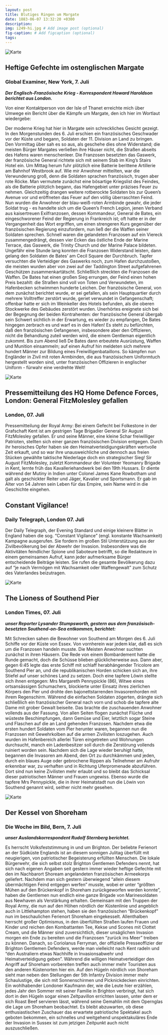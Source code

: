 ```yaml
---
layout: post
title: Blutiges Ringen um Margate
date: 1883-06-07 13:32:20 +0300
description: 
img: i249-hi.jpg # Add image post (optional)
fig-caption: # Add figcaption (optional)
tags: 
---
```


![Karte]({{site.baseurl}}/assets/img/margate7jul.jpg)

## Heftige Gefechte im ostenglischen Margate

### Global Examiner, New York, 7. Juli

***Der Englisch-Französische Krieg - Korrespondent Howard Haroldson berichtet aus London.***

Von einer Kontaktperson von der Isle of Thanet erreichte mich über Umwege ein Bericht über die Kämpfe um Margate, den ich hier im Wortlaut wiedergebe:

Der moderne Krieg hat hier in Margate sein schreckliches Gesicht gezeigt. In den Morgenstunden des 6. Juli erschien ein französisches Geschwader vor der Küste und begann, Soldaten der 11. Division an Land zu bringen. Den Vormittag über sah es so aus, als geschehe dies ohne Widerstand; die meisten Bürger Margates verließen ihre Häuser nicht, die Straßen abseits des Hafens waren menschenleer. Die Franzosen besetzten das Gaswerk, der französische General richtete sich mit seinem Stab im King’s Stairs Hotel ein. Um Mittag herum fuhr plötzlich eine Batterie berittene Artillerie am Bahnhof Westbrook auf. Wie mir Anwohner mitteilten, war die Verwunderung groß, denn die Soldaten sprachen französisch, trugen aber rote Röcke. Man vermutete zunächst eine bösartige Kriegslist des Feindes, als die Batterie plötzlich begann, das Hafengebiet unter präzises Feuer zu nehmen. Gleichzeitig drangen weitere rotberockte Soldaten bis zur Queen’s Avenue vor und eröffneten das Feuer auf den völlig überraschten Feind. Nun wurden die Anwohner der blau-weiß-roten Armbinde gewahr, die jeder Soldat trug - es handelte sich um die Queen’s French Legion, jenen Verband aus kaisertreuen Exilfranzosen, dessen Kommandeur, General de Bates, ein eingeschworener Feind der Regierung in Frankreich ist; oft hatte er in der Vergangenheit das Wort ergriffen, um einen strengeren Kurs gegenüber der französischen Regierung einzufordern, nun ließ der die Waffen seiner Soldaten sprechen. Schnell waren die gelandeten Franzosen auf ein Viereck zusammengedrängt, dessen vier Ecken das östliche Ende der Marine Terrace, das Gaswerk, die Trinity Church und der Marine Palace bildeten. Ungefähr eine Stunde lang konnten die Franzosen Widerstand leisten, dann gelang den Soldaten de Bates’ am Cecil Square der Durchbruch. Tapfer versuchten die Verteidiger des Gaswerks noch, zum Hafen durchzustoßen, die meisten wurden aber von zwei auf der Taddington Street aufgefahrenen Geschützen zusammenkartätscht. Schließlich streckten die Franzosen die Waffen. De Bates hat einen großen Sieg errungen, der Feind einen hohen Preis bezahlt: die Straßen sind voll von Toten und Verwundeten, im Hafenbecken schwimmen hunderte Leichen. Der französische General, von dem zunächst berichtet wurde, er sei gefallen, als sein Hauptquartier durch mehrere Volltreffer zerstört wurde, geriet verwundet in Gefangenschaft; offenbar hatte er sich im Weinkeller des Hotels befunden, als die oberen Stockwerke des Gebäudes zerstört wurden. Unerhörtes ereignete sich bei der Begegnung der beiden Kontrahenten: der französische General übergab sein Schwert sichtlich in der Erwartung, es wieder zu empfangen, De Bates hingegen zerbrach es und warf es in den Hafen! Es steht zu befürchten, daß den französischen Gefangenen, insbesondere aber den Offizieren, nicht die Behandlung zuteil werden wird, die einem Gentleman eigentlich zukommt. Bis zum Abend ließ De Bates dann erbeutete Ausrüstung, Waffen und Munition einsammeln; auf einen Aufruf hin meldeten sich mehrere hundert Männer zur Bildung eines Freiwilligenbataillons. So kämpfen nun Engländer in Zivil mit roten Armbinden, die aus französischem Uniformtuch hergestellt worden sind, unter französischen Offizieren in englischer Uniform - fürwahr eine verdrehte Welt!


![Karte]({{site.baseurl}}/assets/img/folkestone7jul.jpg)

## Pressemitteilung des HQ Home Defence Forces, London: General FitzMolesley gefallen

### London, 07. Juli

Pressemitteilung der Royal Army: 
Bei einem Gefecht bei Folkestone in der Grafschaft Kent ist am gestrigen Tage Brigadier General Sir August FitzMolesley gefallen. Er und seine Männer, eine kleine Schar freiwilliger Patrioten, stellten sich einer ganzen französischen Division entgegen. Durch ihr heroisches Opfer haben sie den Heimatverteidigungskräften wertvolle Zeit erkauft, und so war ihre unausweichliche und dennoch aus freien Stücken gewählte taktische Niederlage doch ein strategischer Sieg!
Sir August FitzMolesley, zuletzt Kommandeur der Volunteer Yeomanry Brigade in Kent, lernte früh das Kavalleriehandwerk bei den 19th Hussars. Er diente während der Mutiny in Indien unter Colonel James Kane Rowbotham und galt als geschickter Reiter und Jäger, Kavalier und Sportsmann. Er gab im Alter von 54 Jahren sein Leben für das Empire, sein Name wird in die Geschichte eingehen.


## Constant Vigilance!

### Daily Telegraph, London 07. Juli

Der Daily Telegraph, der Evening Standard und einige kleinere Blätter in England haben die sog. “Constant Vigilance” (engl. konstante Wachsamkeit) Kampagne ausgerufen. Sie fordern im großen Stil Unterstützung aus der Zivilbevölkerung bei der Abwehr der Invasion. Insbesondere was die Aktivitäten feindlicher Spione und Saboteure betrifft, so die Redakteure in einem gemeinsamen Aufruf, kann jeder aufmerksame Bürger entscheidende Beiträge leisten. Sie rufen die gesamte Bevölkerung dazu auf “je nach Vermögen mit Wachsamkeit oder Waffengewalt” zum Schutz des Vaterlandes beizutragen.

![Karte]({{site.baseurl}}/assets/img/southend7jul.jpg)



## The Lioness of Southend Pier

### London Times, 07. Juli

***unser Reporter Lysander Stumpsworth, gestern aus dem französisch-besetzten Southend-on-Sea entkommen, berichtet:***

Mit Schrecken sahen die Bewohner von Southend am Morgen des 6. Juli Schiffe vor der Küste von Essex. Von vornherein war jedem klar, daß es sich um die Franzosen handeln musste. Die Meisten Anwohner suchten zunächst in ihren Häusern. Die Rede von einem Bombardement hatte die Runde gemacht, doch die Schüsse blieben glücklicherweise aus. Dann aber, gegen 6:45 legte das erste Schiff mit schlaff herabhängender Tricolore am Southend Pier an, und die republikanischen Horden schicken sich an, ihre Stiefel auf unser schönes Land zu setzen. Doch eine tapfere Löwin stellte sich ihnen entgegen: Mrs Margareth Pennypickle (86), Witwe eines ortsansässigen Schumachers, blockierte unter Einsatz ihres zierlichen Körpers den Pier und drohte den bajonettstarrenden Invasorenhorden mit ihrem Regenschirm. Während die einfachen Soldaten zögerten, drängte sich schließlich ein französischer General nach vorn und schob die tapfere alte Dame mit grober Gewalt beiseite. Das brachte die zuschauenden Anwohner vollends aus der Fassung. Von allen Seiten flogen zunächst Flüche und wüsteste Beschimpfungen, dann Gemüse und Eier, letztlich sogar Steine und Flaschen auf die an Land gehenden Franzosen. Nachdem etwa die ersten hundert Soldaten vom Pier herunter waren, begannen nun die Franzosen mit Gewehrkolben auf die armen Zivilisten loszugehen. Auch wurden im Hafenbereich allerlei Türen eingetreten und Wohnungen durchsucht, manch ein Ladenbesitzer soll durch die Zerstörung vollends ruiniert worden sein. Nachdem sich die Lage wieder beruhigt hatte, begannen die Invasoren am Abend, den Ort zu durchkämmen und jeden, durch ein blaues Auge oder gebrochene Rippen als Teilnehmer am Aufruhr erkennbar war, zu verhaften und in Richtung Uferpromenade abzuführen. Dort sind nun keine Zivilisten mehr erlaubt und so bleibt das Schicksal dieser patriotischen Männer und Frauen ungewiss. Ebenso wurde die tapfere Mrs Pennypickle, die in ihrer Heimatstadt nun die Löwin von Southend genannt wird, seither nicht mehr gesehen.

![Karte]({{site.baseurl}}/assets/img/brighton7jul.jpg)


## Der Kessel von Shoreham

### Die Woche im Bild, Bern, 7. Juli

***unser Auslandskorrespondent Rudolf Sternberg berichtet.***

Es herrscht Volksfeststimmung in und um Brighton. Der beliebte Ferienort an der Südküste Englands ist an diesem sonnigen Julitag überfüllt mit neugierigen, von patriotischer Begeisterung erfüllten Menschen. Die lokale Bürgerwehr, die sich selbst stolz Brighton Gentlemen Defenders nennt, hat sich nach eigenen Angaben seit gestern immer wieder heftige Gefechte mit den im Nachbarort Shoream angelandeten französischen Armeekorps geliefert. Nachdem man sich gestern überwiegend “allein diesem übermächtigen Feind entgegen werfen” musste, wobei er unter “größten Mühen auf den Brückenkopf in Shoreham zurückgeworfen werden konnte”, haben die Gentlemen nun endlich eine ganze Brigade von Marinesoldaten aus Newhaven als Verstärkung erhalten. Gemeinsam mit den Truppen der Royal Army, die nun auf den Höhen nördlich der Küstenlinie und angeblich auch in Littlehampton stehen, haben sie den französischen “Brückenkopf” nun im beschaulichen Ferienort Shoreham eingekesselt. Allenthalben herrscht großer Optimismus, in den überfüllten Straßen laufen Frauen und Kinder und reichen den Kombattanten Tee, Kekse und Scones mit Clottet Cream, und die Männer sind zuversichtlich, dieser unsäglichen Invasion morgen ein Ende zu bereiten und die Franzosen “zurück ins Meer” treiben zu können. Danach, so Coriolanus Ferryman, der offizielle Presseoffizier der Brighton Gentlemen Defenders, werde man vielleicht nach Kent radeln und “den Australiern etwas Nachhilfe in Invasionsabwehr und Heimatverteidigung geben”. Während die willigen Heimatverteidiger den Angriff auf Shoreham vorbereiten treffen auch immer mehr Touristen aus den anderen Küstenorten hier ein. Auf den Hügeln nördlich von Shoreham sieht man neben den Stellungen der 5th Infantry Division immer mehr Schaulustige, die sich mit Sonnenschirmen und Picknickdecken einrichten. Ein wohlhabender Londoner Kaufmann der, wie die Leute hier erzählen, jedes Jahr den Sommer mit seiner Familie in Brighton verbringt, hat sich dort in den Hügeln sogar einen Zeltpavillon errichten lassen, unter dem er sich Roast Beef servieren lässt, während seine Gemahlin mit dem Opernglas die Lage um Shoreham beobachtet. Es bleibt abzuwarten, ob diese enthusiastischen Zuschauer das erwartete patriotische Spektakel auch geboten bekommen, ein schnelles und weitgehend unspektakuläres Ende der Invasion in Sussex ist zum jetzigen Zeitpunkt auch nicht auszuschließen.

